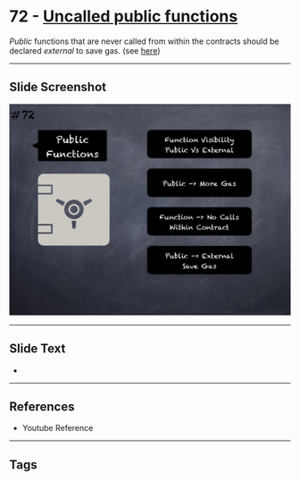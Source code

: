 # 72 - [Uncalled public functions](Uncalled%20public%20functions.md)
_Public_ functions that are never called from within the contracts should be declared _external_ to save gas. (see [here](https://github.com/crytic/slither/wiki/Detector-Documentation#public-function-that-could-be-declared-external))

___
## Slide Screenshot
![072.png](../images/pitfalls_and_best_practices101/072.png)
___
## Slide Text
- 
___
## References
- Youtube Reference
___
## Tags